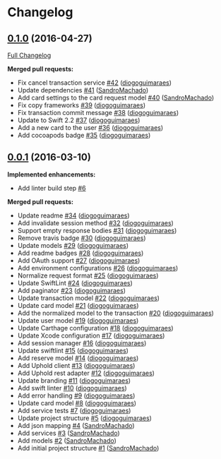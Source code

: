 # Changelog

## [0.1.0](https://github.com/uphold/uphold-sdk-ios/tree/0.1.0) (2016-04-27)
[Full Changelog](https://github.com/uphold/uphold-sdk-ios/compare/0.0.1...0.1.0)

**Merged pull requests:**

- Fix cancel transaction service [\#42](https://github.com/uphold/uphold-sdk-ios/pull/42) ([diogoguimaraes](https://github.com/diogoguimaraes))
- Update dependencies [\#41](https://github.com/uphold/uphold-sdk-ios/pull/41) ([SandroMachado](https://github.com/SandroMachado))
- Add card settings to the card request model [\#40](https://github.com/uphold/uphold-sdk-ios/pull/40) ([SandroMachado](https://github.com/SandroMachado))
- Fix copy frameworks [\#39](https://github.com/uphold/uphold-sdk-ios/pull/39) ([diogoguimaraes](https://github.com/diogoguimaraes))
- Fix transaction commit message [\#38](https://github.com/uphold/uphold-sdk-ios/pull/38) ([diogoguimaraes](https://github.com/diogoguimaraes))
- Update to Swift 2.2 [\#37](https://github.com/uphold/uphold-sdk-ios/pull/37) ([diogoguimaraes](https://github.com/diogoguimaraes))
- Add a new card to the user [\#36](https://github.com/uphold/uphold-sdk-ios/pull/36) ([diogoguimaraes](https://github.com/diogoguimaraes))
- Add cocoapods badge [\#35](https://github.com/uphold/uphold-sdk-ios/pull/35) ([diogoguimaraes](https://github.com/diogoguimaraes))

## [0.0.1](https://github.com/uphold/uphold-sdk-ios/tree/0.0.1) (2016-03-10)
**Implemented enhancements:**

- Add linter build step [\#6](https://github.com/uphold/uphold-sdk-ios/issues/6)

**Merged pull requests:**

- Update readme [\#34](https://github.com/uphold/uphold-sdk-ios/pull/34) ([diogoguimaraes](https://github.com/diogoguimaraes))
- Add invalidate session method [\#32](https://github.com/uphold/uphold-sdk-ios/pull/32) ([diogoguimaraes](https://github.com/diogoguimaraes))
- Support empty response bodies [\#31](https://github.com/uphold/uphold-sdk-ios/pull/31) ([diogoguimaraes](https://github.com/diogoguimaraes))
- Remove travis badge [\#30](https://github.com/uphold/uphold-sdk-ios/pull/30) ([diogoguimaraes](https://github.com/diogoguimaraes))
- Update models [\#29](https://github.com/uphold/uphold-sdk-ios/pull/29) ([diogoguimaraes](https://github.com/diogoguimaraes))
- Add readme badges [\#28](https://github.com/uphold/uphold-sdk-ios/pull/28) ([diogoguimaraes](https://github.com/diogoguimaraes))
- Add OAuth support [\#27](https://github.com/uphold/uphold-sdk-ios/pull/27) ([diogoguimaraes](https://github.com/diogoguimaraes))
- Add environment configurations [\#26](https://github.com/uphold/uphold-sdk-ios/pull/26) ([diogoguimaraes](https://github.com/diogoguimaraes))
- Normalize request format [\#25](https://github.com/uphold/uphold-sdk-ios/pull/25) ([diogoguimaraes](https://github.com/diogoguimaraes))
- Update SwiftLint [\#24](https://github.com/uphold/uphold-sdk-ios/pull/24) ([diogoguimaraes](https://github.com/diogoguimaraes))
- Add paginator [\#23](https://github.com/uphold/uphold-sdk-ios/pull/23) ([diogoguimaraes](https://github.com/diogoguimaraes))
- Update transaction model [\#22](https://github.com/uphold/uphold-sdk-ios/pull/22) ([diogoguimaraes](https://github.com/diogoguimaraes))
- Update card model [\#21](https://github.com/uphold/uphold-sdk-ios/pull/21) ([diogoguimaraes](https://github.com/diogoguimaraes))
- Add the normalized model to the transaction [\#20](https://github.com/uphold/uphold-sdk-ios/pull/20) ([diogoguimaraes](https://github.com/diogoguimaraes))
- Update user model [\#19](https://github.com/uphold/uphold-sdk-ios/pull/19) ([diogoguimaraes](https://github.com/diogoguimaraes))
- Update Carthage configuration [\#18](https://github.com/uphold/uphold-sdk-ios/pull/18) ([diogoguimaraes](https://github.com/diogoguimaraes))
- Update Xcode configuration [\#17](https://github.com/uphold/uphold-sdk-ios/pull/17) ([diogoguimaraes](https://github.com/diogoguimaraes))
- Add session manager [\#16](https://github.com/uphold/uphold-sdk-ios/pull/16) ([diogoguimaraes](https://github.com/diogoguimaraes))
- Update swiftlint [\#15](https://github.com/uphold/uphold-sdk-ios/pull/15) ([diogoguimaraes](https://github.com/diogoguimaraes))
- Add reserve model [\#14](https://github.com/uphold/uphold-sdk-ios/pull/14) ([diogoguimaraes](https://github.com/diogoguimaraes))
- Add Uphold client [\#13](https://github.com/uphold/uphold-sdk-ios/pull/13) ([diogoguimaraes](https://github.com/diogoguimaraes))
- Add Uphold rest adapter [\#12](https://github.com/uphold/uphold-sdk-ios/pull/12) ([diogoguimaraes](https://github.com/diogoguimaraes))
- Update branding [\#11](https://github.com/uphold/uphold-sdk-ios/pull/11) ([diogoguimaraes](https://github.com/diogoguimaraes))
- Add swift linter [\#10](https://github.com/uphold/uphold-sdk-ios/pull/10) ([diogoguimaraes](https://github.com/diogoguimaraes))
- Add error handling [\#9](https://github.com/uphold/uphold-sdk-ios/pull/9) ([diogoguimaraes](https://github.com/diogoguimaraes))
- Update card model [\#8](https://github.com/uphold/uphold-sdk-ios/pull/8) ([diogoguimaraes](https://github.com/diogoguimaraes))
- Add service tests [\#7](https://github.com/uphold/uphold-sdk-ios/pull/7) ([diogoguimaraes](https://github.com/diogoguimaraes))
- Update project structure [\#5](https://github.com/uphold/uphold-sdk-ios/pull/5) ([diogoguimaraes](https://github.com/diogoguimaraes))
- Add json mapping [\#4](https://github.com/uphold/uphold-sdk-ios/pull/4) ([SandroMachado](https://github.com/SandroMachado))
- Add services [\#3](https://github.com/uphold/uphold-sdk-ios/pull/3) ([SandroMachado](https://github.com/SandroMachado))
- Add models [\#2](https://github.com/uphold/uphold-sdk-ios/pull/2) ([SandroMachado](https://github.com/SandroMachado))
- Add initial project structure [\#1](https://github.com/uphold/uphold-sdk-ios/pull/1) ([SandroMachado](https://github.com/SandroMachado))
